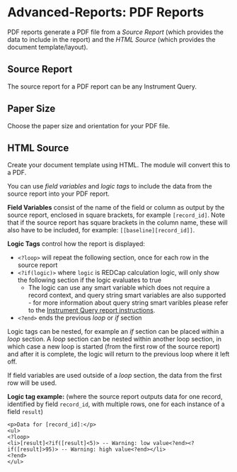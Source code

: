# Advanced-Reports: PDF Reports

PDF reports generate a PDF file from a *Source Report* (which provides the data to include in the
report) and the *HTML Source* (which provides the document template/layout).

## Source Report

The source report for a PDF report can be any Instrument Query.

## Paper Size

Choose the paper size and orientation for your PDF file.

## HTML Source

Create your document template using HTML. The module will convert this to a PDF.

You can use *field variables* and *logic tags* to include the data from the source report into your
PDF report.

**Field Variables** consist of the name of the field or column as output by the source report,
enclosed in square brackets, for example `[record_id]`. Note that if the source report has square
brackets in the column name, these will also have to be included, for example:
`[[baseline][record_id]]`.

**Logic Tags** control how the report is displayed:
* `<?loop>` will repeat the following section, once for each row in the source report
* `<?if(logic)>` where `logic` is REDCap calculation logic, will only show the following section if
  the logic evaluates to true
  * The logic can use any smart variable which does not require a record context, and query string
    smart variables are also supported - for more information about query string smart varibles
    please refer to the  [Instrument Query report instructions](README-InstrumentQ.md).
* `<?end>` ends the previous *loop* or *if* section

Logic tags can be nested, for example an *if* section can be placed within a *loop* section. A
*loop* section can be nested within another loop section, in which case a new loop is started (from
the first row of the source report) and after it is complete, the logic will return to the previous
loop where it left off.

If field variables are used outside of a *loop* section, the data from the first row will be used.

**Logic tag example:**
(where the source report outputs data for one record, identified by field `record_id`, with multiple
rows, one for each instance of a field `result`)
```
<p>Data for [record_id]:</p>
<ul>
<?loop>
<li>[result]<?if([result]<5)> -- Warning: low value<?end><?if([result]>95)> -- Warning: high value<?end></li>
<?end>
</ul>
```
